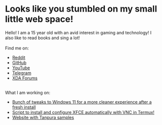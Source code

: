 # Looks like you stumbled on my small little web space!
Hello! I am a 15 year old with an avid interest in gaming and technology! I also like to read books and sing a lot! <br> <br>
Find me on: <br>
* [Reddit](https://reddit.com/u/thefrind54)
* [GitHub](https://github.com/hyprrt)
* [YouTube](https://youtube.com/@hypxt)
* [Telegram](https://t.me/hyprt546)
* [XDA Forums](https://xdaforums.com/m/hyperio546.12460877/) <br><br>

What I am working on: <br>
- [Bunch of tweaks to Windows 11 for a more cleaner experience after a fresh install](https://github.com/hyprrt/hyprt-autounattend)
- [Script to install and configure XFCE automatically with VNC in Termux!](https://github.com/hyprrt/termux-xfce)
- [Website with Tanpura samples](https://hyprrt.github.io/tanpura-online)
